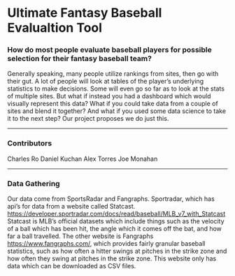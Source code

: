 # Ultimate Fantasy Baseball Evalualtion Tool

 
### How do most people evaluate baseball players for possible selection for their fantasy baseball team?  

Generally speaking, many people utilize rankings from sites, then go with their gut.  A lot of people will look at tables of the player’s underlying statistics to make decisions.  Some will even go so far as to look at the stats of multiple sites.  But what if instead you had a dashboard which would visually represent this data?  What if you could take data from a couple of sites and blend it together?  And what if you used some data science to take it to the next step?  Our project proposes we do just this.

---

### Contributors
Charles Ro
Daniel Kuchan
Alex Torres
Joe Monahan

---

### Data Gathering

Our data come from SportsRadar and Fangraphs. Sportradar, which has api’s for data from a website called Statcast. https://developer.sportradar.com/docs/read/baseball/MLB_v7_with_Statcast   Statcast is MLB’s official datasets which include things such as the velocity of a ball which has been hit, the angle which it comes off the bat, and how far a ball travelled.  The other website is Fangraphs https://www.fangraphs.com/, which provides fairly granular baseball statistics, such as how often a hitter swings at pitches in the strike zone and how often they swing at pitches in the strike zone.  This website only has data which can be downloaded as CSV files.
